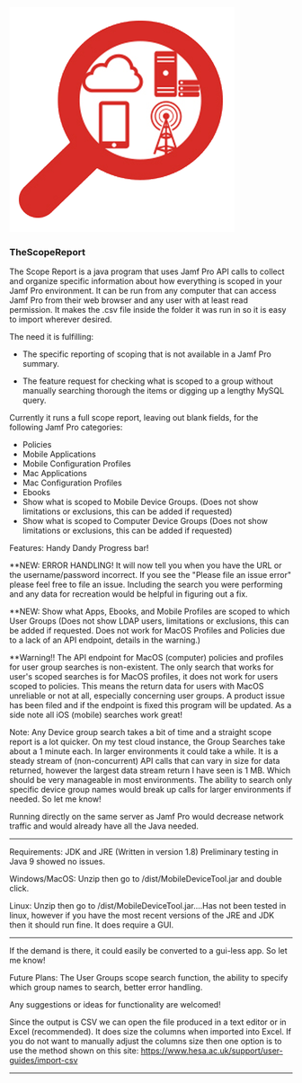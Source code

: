 ![logo](/Scope.png)
### TheScopeReport
The Scope Report is a java program that uses Jamf Pro API calls to collect and organize specific information about how everything is scoped in your Jamf Pro environment. It can be run from any computer that can access Jamf Pro from their web browser and any user with  at least read permission. It makes the .csv file inside the folder it was run in so it is easy to import wherever desired.

The need it is fulfilling: 

 - The specific reporting of scoping that is not available in a Jamf Pro summary.

 - The feature request for checking what is scoped to a group without manually searching thorough the items or digging up a lengthy MySQL query. 

Currently it runs a full scope report, leaving out blank fields, for the following Jamf Pro categories: 
- Policies
- Mobile Applications
- Mobile Configuration Profiles
- Mac Applications
- Mac Configuration Profiles
- Ebooks
- Show what is scoped to Mobile Device Groups. 
      (Does not show limitations or exclusions, this can be added if requested)
- Show what is scoped to Computer Device Groups
      (Does not show limitations or exclusions, this can be added if requested)

Features: Handy Dandy Progress bar! 

**NEW: ERROR HANDLING! It will now tell you when you have the URL or the username/password incorrect. If you see the "Please file an issue error" please feel free to file an issue. Including the search you were performing and any data for recreation would be helpful in figuring out a fix. 

**NEW: Show what Apps, Ebooks, and Mobile Profiles are scoped to which User Groups
(Does not show LDAP users, limitations or exclusions, this can be added if requested. Does not work for MacOS Profiles and Policies due to a lack of an API endpoint, details in the warning.)
      
**Warning!! The API endpoint for MacOS (computer) policies and profiles for user group searches is non-existent. The only search that works for user's scoped searches is for MacOS profiles, it does not work for users scoped to policies. This means the return data for users with MacOS unreliable or not at all, especially concerning user groups. A product issue has been filed and if the endpoint is fixed this program will be updated. As a side note all iOS (mobile) searches work great!

Note: Any Device group search takes a bit of time and a straight scope report is a lot quicker. On my test cloud instance, the Group Searches take about a 1 minute each. In larger environments it could take a while. It is a steady stream of (non-concurrent) API calls that can vary in size for data returned, however the largest data stream return I have seen is 1 MB. Which should be very manageable in most environments. The ability to search only specific device group names would break up calls for larger environments if needed. So let me know! 

Running directly on the same server as Jamf Pro would decrease network traffic and would already have all the Java needed. 

----------------------------------------------------------------------------------------------------

Requirements: JDK and JRE (Written in version 1.8) Preliminary testing in Java 9 showed no issues. 

Windows/MacOS: Unzip then go to /dist/MobileDeviceTool.jar and double click.

Linux: Unzip then go to /dist/MobileDeviceTool.jar....Has not been tested in linux, however if you have the most recent versions of the JRE and JDK then it should run fine. It does require a GUI. 

-----------------------------------------------------------------------------------------------------

If the demand is there, it could easily be converted to a gui-less app. So let me know!

Future Plans: The User Groups scope search function, the ability to specify which group names to search, better error handling.

Any suggestions or ideas for functionality are welcomed!

Since the output is CSV we can open the file produced in a text editor or in Excel (recommended). It does size the columns when imported into Excel. If you do not want to manually adjust the columns size then one option is to use the method shown on this site: https://www.hesa.ac.uk/support/user-guides/import-csv

________________________________________________________________________________________________________
